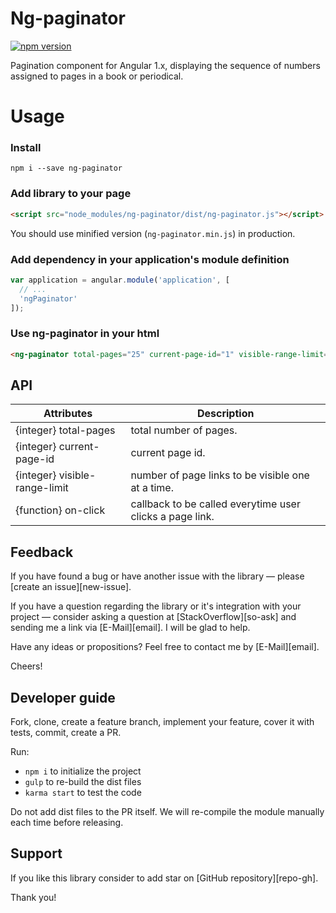 # Ng-paginator

[![npm version](https://badge.fury.io/js/ng-paginator.svg)](http://badge.fury.io/js/ng-paginator)

Pagination component for Angular 1.x, displaying the sequence of numbers assigned to pages in a book or periodical.

# Usage

### Install

`npm i --save ng-paginator`

### Add library to your page

``` html
<script src="node_modules/ng-paginator/dist/ng-paginator.js"></script>
```

You should use minified version (`ng-paginator.min.js`) in production.


### Add dependency in your application's module definition

``` javascript
var application = angular.module('application', [
  // ...
  'ngPaginator'
]);
```

### Use ng-paginator in your html

``` html
<ng-paginator total-pages="25" current-page-id="1" visible-range-limit="4" on-click="vm.onPageClick(data)"></ng-paginator>
```

## API

| Attributes                    | Description                                              |
|-------------------------------|----------------------------------------------------------|
| {integer} total-pages         | total number of pages.                                   |
| {integer} current-page-id     | current page id.                                         |
| {integer} visible-range-limit | number of page links to be visible one at a time.        |
| {function} on-click           | callback to be called everytime user clicks a page link. |

## Feedback

If you have found a bug or have another issue with the library —
please [create an issue][new-issue].

If you have a question regarding the library or it's integration with your project —
consider asking a question at [StackOverflow][so-ask] and sending me a
link via [E-Mail][email]. I will be glad to help.

Have any ideas or propositions? Feel free to contact me by [E-Mail][email].

Cheers!

## Developer guide

Fork, clone, create a feature branch, implement your feature, cover it with tests, commit, create a PR.

Run:

- `npm i` to initialize the project
- `gulp` to re-build the dist files
- `karma start` to test the code

Do not add dist files to the PR itself.
We will re-compile the module manually each time before releasing.


## Support

If you like this library consider to add star on [GitHub repository][repo-gh].

Thank you!
